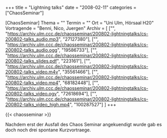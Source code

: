 +++
title = "Lightning talks"
date = "2008-02-11"
categories = ["ChaosSeminar"]

[ChaosSeminar]
Thema = ""
Termin = ""
Ort = "Uni Ulm, Hörsaal H20"
Vortragende = "Benni, Nico, Juergen"
Archiv = [
	["", "https://archiv.ulm.ccc.de/chaosseminar/200802-lightningtalks/cs-200802-talks_audio.mp3", "27127380"],
	["", "https://archiv.ulm.ccc.de/chaosseminar/200802-lightningtalks/cs-200802-talks_audio.ogg", "19586733"],
	["", "https://archiv.ulm.ccc.de/chaosseminar/200802-lightningtalks/cs-200802-talks_slides.pdf", "223161"],
	["", "https://archiv.ulm.ccc.de/chaosseminar/200802-lightningtalks/cs-200802-talks_video.m4v", "35561466"],
	["", "https://archiv.ulm.ccc.de/chaosseminar/200802-lightningtalks/cs-200802-talks_video.mp4", "68182448"],
	["", "https://archiv.ulm.ccc.de/chaosseminar/200802-lightningtalks/cs-200802-talks_video.ogv", "72618694"],
	["", "https://archiv.ulm.ccc.de/chaosseminar/200802-lightningtalks/cs-200802-talks_video_high.mp4", "100287527"]
	]
+++

{{< chaosseminar >}}

Nachdem erst der Ausfall des Chaos Seminar angekuendigt wurde gab es doch noch drei spontane Kurzvortraege.
